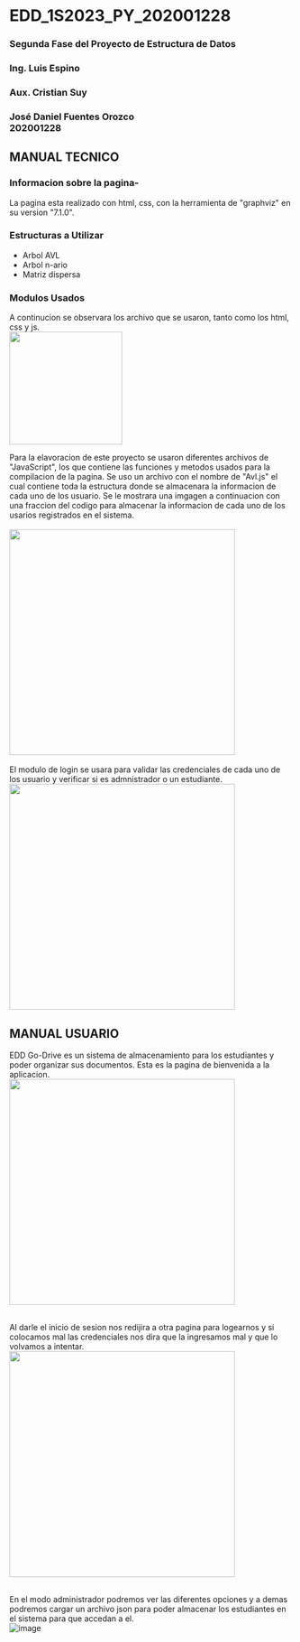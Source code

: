 # EDD_1S2023_PY_202001228
### Segunda Fase del Proyecto de Estructura de Datos
### Ing. Luis Espino 
### Aux. Cristian Suy
### José Daniel  Fuentes Orozco<br>202001228

## MANUAL TECNICO
### Informacion sobre la pagina-
<p>La pagina esta realizado con html, css, con la herramienta de "graphviz" en su version "7.1.0".</p>

### Estructuras a Utilizar
* Arbol AVL
* Arbol n-ario
* Matriz dispersa

### Modulos Usados
A continucion se observara los archivo que se usaron, tanto como los html, css y js.
<br>
<img align='center' src="https://user-images.githubusercontent.com/88565998/231058551-98904f03-b14e-4a3d-bc8a-8db35ba6428b.png" width="200"><br>

Para la elavoracion de este proyecto se usaron diferentes archivos de "JavaScript", los que contiene las funciones y metodos usados para la compilacion de la pagina.
Se uso un archivo con el nombre de "Avl.js" el cual contiene toda la estructura donde se almacenara la informacion de cada uno de los usuario.
Se le mostrara una imgagen a continuacion con una fraccion del codigo para almacenar la informacion de cada uno de los usarios registrados en el sistema.
<br>
<br>
<img align='center' src="https://user-images.githubusercontent.com/88565998/231058258-2b6f36e1-1b2c-4306-bb08-5a9a834ba187.png" width="400"><br>
<br>
El modulo de login se usara para validar las credenciales de cada uno de los usuario y verificar si es admnistrador o un estudiante.
<br>
<img align='center' src="https://user-images.githubusercontent.com/88565998/231061740-5f079663-425c-4f75-8c08-dd9ee7f54cac.png" width="400"><br>


## MANUAL USUARIO
EDD Go-Drive es un sistema de almacenamiento para los estudiantes y poder organizar sus documentos. Esta es la pagina de bienvenida a la aplicacion.
<br>
<img align='center' src="https://user-images.githubusercontent.com/88565998/231063559-ac3aef41-66a0-4ff8-8141-74b44c3f756a.png" width="400"><br>

<br>
Al darle el inicio de sesion nos redijira a otra pagina para logearnos y si colocamos mal las credenciales nos dira que la ingresamos mal y que lo volvamos a intentar.
<img align='center' src=https://user-images.githubusercontent.com/88565998/231063783-21bf2f12-81e3-4482-b1f4-e9c9c1dffc64.png" width="400"><br>
<br>

En el modo administrador podremos ver las diferentes opciones y a demas podremos cargar un archivo json para poder almacenar los estudiantes en el sistema para que accedan a el.<br>
![image](https://user-images.githubusercontent.com/88565998/231064167-7b764891-792f-4160-9062-c49a98a99cb1.png)


